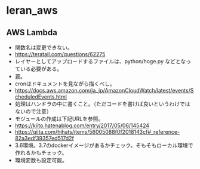 # leran_aws

## AWS Lambda

- 関数名は変更できない。
 - https://teratail.com/questions/62275
- レイヤーとしてアップロードするファイルは、python/hoge.py などとなっている必要がある。
 - 罠。
- cronはドキュメントを見ながら描くべし。
 - https://docs.aws.amazon.com/ja_jp/AmazonCloudWatch/latest/events/ScheduledEvents.html
- 処理はハンドラの中に書くこと。（ただコードを書けば良いというわけではないので注意）
- モジュールの作成は下記URLを参照。
 - https://kiito.hatenablog.com/entry/2017/05/06/145424
 - https://qiita.com/hihats/items/56005088f0f2018143cf#_reference-82a3edf39357ed517d2f
  - 3.6環境。3.7のdockerイメージがあるかチェック。そもそもローカル環境で作れるかもチェック。
- 環境変数も設定可能。
